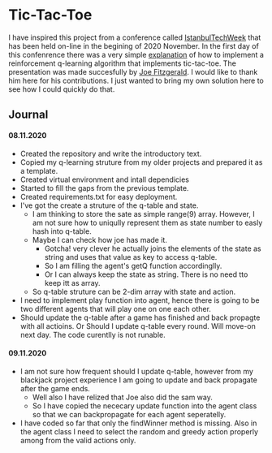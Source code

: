 # Tic-Tac-Toe

I have inspired this project from a conference called [IstanbulTechWeek](https://www.istanbultechweek.com) that has been held on-line in the begining of 2020 November. In the first day of this confenrence there was a very simple [explanation](https://youtu.be/aV7-4iKWOuw) of how to implement a reinforcement q-learning algorithm that implements tic-tac-toe. The presentation was made succesfully by [Joe Fitzgerald](https://www.linkedin.com/in/js-fitz/). I would like to thank him here for his contributions. I just wanted to bring my own solution here to see how I could quickly do that. 

## Journal

#### 08.11.2020

- Created the repository and write the introductory text.
- Copied my q-learning struture from my older projects and prepared it as a template.
- Created virtual environment and intall dependicies
- Started to fill the gaps from the previous template.
- Created requirements.txt for easy deployment.
- I've got the create a struture of the q-table and state.
    - I am thinking to store the sate as simple range(9) array. However, I am not sure how to uniqully represent them as state number to easly hash into q-table.
    - Maybe I can check how joe has made it.
        - Gotcha! very clever he actually joins the elements of the state as string and uses that value as key to access q-table.
        - So I am filling the agent's getQ function accordinglly.
        - Or I can always keep the state as string. There is no need tto keep itt as array.
    - So q-table struture can be 2-dim array with state and action.
- I need to implement play  function into agent, hence there is going to be two different agents that will play one on one each other.
- Should update the q-table after a game has finished and back propagte with all actioins. Or Should I update q-table every round. Will move-on next day. The code curentlly is not runable.

#### 09.11.2020

- I am not sure how frequent should I update q-table, however from my blackjack project experience I am going to update and back propagate after the game ends.
    - Well also I have relized that Joe also did the sam way.
    - So I have copied the nececary update function into the agent class so that we can backpropagate for each agent seperatelly.
- I have coded so far that only the findWinner method is missing. Also in the agent class I need to select the random and greedy action properly among from the valid actions only.